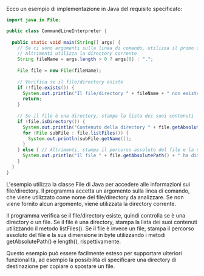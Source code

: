Ecco un esempio di implementazione in Java del requisito specificato:


```java
import java.io.File;

public class CommandLineInterpreter {
  
  public static void main(String[] args) {
    // Se ci sono argomenti sulla linea di comando, utilizza il primo come nome del file/directory
    // Altrimenti utilizza la directory corrente
    String fileName = args.length > 0 ? args[0] : ".";
    
    File file = new File(fileName);
    
    // Verifica se il file/directory esiste
    if (!file.exists()) {
      System.out.println("Il file/directory " + fileName + " non esiste.");
      return;
    }
    
    // Se il file è una directory, stampa la lista dei suoi contenuti
    if (file.isDirectory()) {
      System.out.println("Contenuto della directory " + file.getAbsolutePath() + ":");
      for (File subFile : file.listFiles()) {
        System.out.println(subFile.getName());
      }
    } else { // Altrimenti, stampa il percorso assoluto del file e la sua dimensione in byte
      System.out.println("Il file " + file.getAbsolutePath() + " ha dimensione " + file.length() + " byte.");
    }
  }
}

```

L'esempio utilizza la classe File di Java per accedere alle informazioni sui file/directory. Il programma accetta un argomento sulla linea di comando, che viene utilizzato come nome del file/directory da analizzare. Se non viene fornito alcun argomento, viene utilizzata la directory corrente.

Il programma verifica se il file/directory esiste, quindi controlla se è una directory o un file. Se il file è una directory, stampa la lista dei suoi contenuti utilizzando il metodo listFiles(). Se il file è invece un file, stampa il percorso assoluto del file e la sua dimensione in byte utilizzando i metodi getAbsolutePath() e length(), rispettivamente.

Questo esempio può essere facilmente esteso per supportare ulteriori funzionalità, ad esempio la possibilità di specificare una directory di destinazione per copiare o spostare un file.
